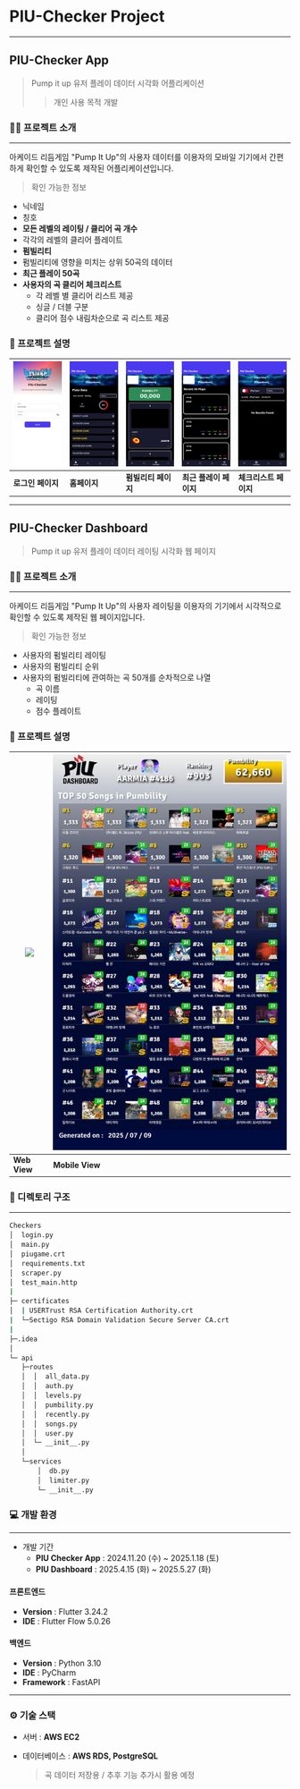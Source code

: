 # PIU-Checker Project
- - - 
## PIU-Checker App
> Pump it up 유저 플레이 데이터 시각화 어플리케이션
>> 개인 사용 목적 개발


### 👨‍🏫 프로젝트 소개
- - -
아케이드 리듬게임 "Pump It Up"의 사용자 데이터를 이용자의 모바일 기기에서 간편하게 확인할 수 있도록 제작된 어플리케이션입니다.
> 확인 가능한 정보
- 닉네임
- 칭호
- **모든 레벨의 레이팅 / 클리어 곡 개수**
- 각각의 레벨의 클리어 플레이트
- **펌빌리티**
- 펌빌리티에 영향을 미치는 상위 50곡의 데이터
- **최근 플레이 50곡**
- **사용자의 곡 클리어 체크리스트**
  - 각 레벨 별 클리어 리스트 제공
  - 싱글 / 더블 구분
  - 클리어 점수 내림차순으로 곡 리스트 제공

 
### 📌 프로젝트 설명

| ![](https://github.com/aarmia/PIU-Checker/blob/master/image/login_page.png) | ![](https://github.com/aarmia/PIU-Checker/blob/master/image/home_page.png) | ![](https://github.com/aarmia/PIU-Checker/blob/master/image/pumbility_page.png) | ![](https://github.com/aarmia/PIU-Checker/blob/master/image/recent_page.png) | ![](https://github.com/aarmia/PIU-Checker/blob/master/image/checklist_page.png) |
|------------------------------------------------------------------|-----------------------------------------------------------------|----------------------------------------------------------------------|-------------------------------------------------------------------|----------------------------------------------------------------------|
| **로그인 페이지**                                                    | **홈페이지**                                                        | **펌빌리티 페이지**                                                      | **최근 플레이 페이지**                                                | **체크리스트 페이지**                                                    |

- - - 
## PIU-Checker Dashboard
> Pump it up 유저 플레이 데이터 레이팅 시각화 웹 페이지


### 👨‍🏫 프로젝트 소개
- - -
아케이드 리듬게임 "Pump It Up"의 사용자 레이팅을 이용자의 기기에서 시각적으로 확인할 수 있도록 제작된 웹 페이지입니다.
> 확인 가능한 정보
- 사용자의 펌빌리티 레이팅
- 사용자의 펌빌리티 순위
- 사용자의 펌빌리티에 관여하는 곡 50개를 순차적으로 나열
  - 곡 이름
  - 레이팅
  - 점수 플레이트

### 📌 프로젝트 설명

| ![](https://github.com/aarmia/PIU-Checker/blob/master/image/Dashboard_web.png) | ![](https://github.com/aarmia/PIU-Checker/blob/master/image/Dashboard_mobileview.jpg) |
|------------------------------------------------------------------|-----------------------------------------------------------------|
| **Web View**                                                    | **Mobile View**                                                        |

### 📝 디렉토리 구조
- - -
```bash
Checkers
│  login.py
│  main.py
│  piugame.crt
│  requirements.txt
│  scraper.py 
│  test_main.http
|
├─ certificates 
│  | USERTrust RSA Certification Authority.crt
|  └─Sectigo RSA Domain Validation Secure Server CA.crt
|
├─.idea
│        
└─ api
   ├─routes
   │  │  all_data.py
   │  │  auth.py
   │  │  levels.py
   │  │  pumbility.py
   │  │  recently.py
   │  │  songs.py
   │  │  user.py
   │  └─ __init__.py
   │          
   └─services
       │  db.py
       │  limiter.py
       └─ __init__.py
```             

### 💻 개발 환경 
- - -
- 개발 기간
  - **PIU Checker App** : 2024.11.20 (수) ~ 2025.1.18 (토)
  - **PIU Dashboard** : 2025.4.15 (화) ~ 2025.5.27 (화)
 
#### 프론트엔드
- **Version** : Flutter 3.24.2
- **IDE** : Flutter Flow 5.0.26

#### 백엔드
- **Version** : Python 3.10
- **IDE** : PyCharm
- **Framework** : FastAPI

- - - 

### ⚙️ 기술 스택
- 서버 : **AWS EC2**

- 데이터베이스 : **AWS RDS, PostgreSQL**
  > 곡 데이터 저장용 / 추후 기능 추가시 활용 예정
